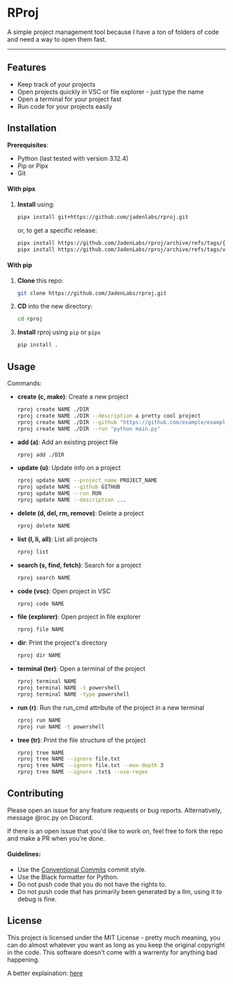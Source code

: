# RProj

A simple project management tool because I have a ton of folders of code and need a way to open them fast.

---

## Features

-   Keep track of your projects
-   Open projects quickly in VSC or file explorer - just type the name
-   Open a terminal for your project fast
-   Run code for your projects easily

## Installation

**Prerequisites**:

-   Python (last tested with version 3.12.4)
-   Pip or Pipx
-   Git

#### With pipx

1. **Install** using:
    ```bash
    pipx install git+https://github.com/jadenlabs/rproj.git
    ```
    or, to get a specific release:
    ```bash
    pipx install https://github.com/JadenLabs/rproj/archive/refs/tags/{release}.zip
    pipx install https://github.com/JadenLabs/rproj/archive/refs/tags/v0.3.0.zip
    ```

#### With pip

1. **Clone** this repo:
    ```bash
    git clone https://github.com/JadenLabs/rproj.git
    ```
2. **CD** into the new directory:
    ```bash
    cd rproj
    ```
3. **Install** rproj using `pip` or `pipx`
    ```bash
    pip install .
    ```

## Usage

Commands:

-   **create (c, make)**: Create a new project
    ```bash
    rproj create NAME ./DIR
    rproj create NAME ./DIR --description a pretty cool project
    rproj create NAME ./DIR --github "https://github.com/example/example"
    rproj create NAME ./DIR --run "python main.py"
    ```
-   **add (a)**: Add an existing project file
    ```bash
    rproj add ./DIR
    ```
-   **update (u)**: Update info on a project
    ```bash
    rproj update NAME --project_name PROJECT_NAME
    rproj update NAME --github GITHUB
    rproj update NAME --run RUN
    rproj update NAME --description ...
    ```
-   **delete (d, del, rm, remove)**: Delete a project
    ```bash
    rproj delete NAME
    ```
-   **list (l, li, all)**: List all projects
    ```bash
    rproj list
    ```
-   **search (s, find, fetch)**: Search for a project
    ```bash
    rproj search NAME
    ```
-   **code (vsc)**: Open project in VSC
    ```bash
    rproj code NAME
    ```
-   **file (explorer)**: Open project in file explorer
    ```bash
    rproj file NAME
    ```
-   **dir**: Print the project's directory
    ```bash
    rproj dir NAME
    ```
-   **terminal (ter)**: Open a terminal of the project
    ```bash
    rproj terminal NAME
    rproj terminal NAME -t powershell
    rproj terminal NAME -type powershell
    ```
-   **run (r)**: Run the run_cmd attribute of the project in a new terminal
    ```bash
    rproj run NAME
    rproj run NAME -t powershell
    ```
-   **tree (tr)**: Print the file structure of the project
    ```bash
    rproj tree NAME
    rproj tree NAME --ignore file.txt
    rproj tree NAME --ignore file.txt --max-depth 3
    rproj tree NAME --ignore .txt$ --use-regex
    ```

## Contributing

Please open an issue for any feature requests or bug reports. Alternatively, message @roc.py on Discord.

If there is an open issue that you'd like to work on, feel free to fork the repo and make a PR when you're done.

#### Guidelines:

-   Use the [Conventional Commits](https://www.conventionalcommits.org/en/v1.0.0/) commit style.
-   Use the Black formatter for Python.
-   Do not push code that you do not have the rights to.
-   Do not push code that has primarily been generated by a llm, using it to debug is fine.

## License

This project is licensed under the MIT License - pretty much meaning, you can do almost whatever you want as long as you keep the original copyright in the code. This software doesn't come with a warrenty for anything bad happening.

A better explaination: [here](https://www.tldrlegal.com/license/mit-license)
